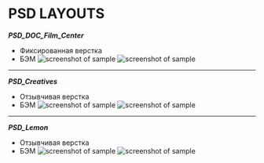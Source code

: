 # PSD LAYOUTS
***PSD_DOC_Film_Center***
* Фиксированная верстка
* БЭМ
![screenshot of sample](https://gainulin.space/web/img/doc1.png)
![screenshot of sample](https://gainulin.space/web/img/doc2.png)
***
***PSD_Creatives***
* Отзывчивая верстка
* БЭМ
![screenshot of sample](https://gainulin.space/web/img/creatives1.png)
![screenshot of sample](https://gainulin.space/web/img/creatives2.png)
***
***PSD_Lemon***
* Отзывчивая верстка
* БЭМ
![screenshot of sample](https://gainulin.space/web/img/lemon1.png)
![screenshot of sample](https://gainulin.space/web/img/lemon2.png)

